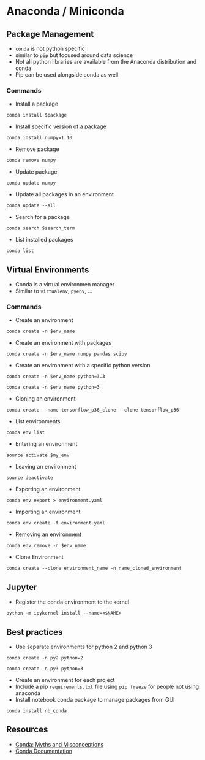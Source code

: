 # Anaconda / Miniconda

## Package Management

* `conda` is not python specific
* similar to `pip` but focused around data science
* Not all python libraries are available from the Anaconda distribution and conda
* Pip can be used alongside conda as well

### Commands

* Install a package
```
conda install $package
```
* Install specific version of a package
```
conda install numpy=1.10
```
* Remove package
```
conda remove numpy
```
* Update package
```
conda update numpy
```
* Update all packages in an environment
```
conda update --all
```
* Search for a package
```
conda search $search_term
```
* List installed packages
```
conda list
```

## Virtual Environments

* Conda is a virtual environmen manager
* Similar to `virtualenv`, `pyenv`, ...

### Commands

* Create an environment
```
conda create -n $env_name
```
* Create an environment with packages
```
conda create -n $env_name numpy pandas scipy
```
* Create an environment with a specific python version
```
conda create -n $env_name python=3.3
```
```
conda create -n $env_name python=3
```
* Cloning an environment
```
conda create --name tensorflow_p36_clone --clone tensorflow_p36
```
* List environments
```
conda env list
```
* Entering an environment
```
source activate $my_env
```
* Leaving an environment
```
source deactivate
```
* Exporting an environment
```
conda env export > environment.yaml
```
* Importing an environment
```
conda env create -f environment.yaml
```
* Removing an environment
```
conda env remove -n $env_name
```
* Clone Environment
```
conda create --clone environment_name -n name_cloned_environment
```

## Jupyter

* Register the conda environment to the kernel
```
python -m ipykernel install --name=<$NAME>
```

## Best practices

* Use separate environments for python 2 and python 3
```
conda create -n py2 python=2
```
```
conda create -n py3 python=3
```
* Create an environment for each project
* Include a pip `requirements.txt` file using `pip freeze` for people not using anaconda
* Install notebook conda package to manage packages from GUI
```
conda install nb_conda
```

## Resources

* [Conda: Myths and Misconceptions](https://jakevdp.github.io/blog/2016/08/25/conda-myths-and-misconceptions/)
* [Conda Documentation](https://conda.io/docs/user-guide/tasks/index.html)
